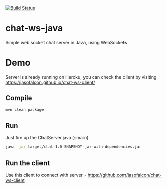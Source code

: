 [![Build Status](https://travis-ci.org/jasofalcon/chat-ws-java.svg?branch=master)](https://travis-ci.org/jasofalcon/chat-ws-java)

# chat-ws-java
Simple web socket chat server in Java, using WebSockets 

# Demo
Server is already running on Heroku, you can check the client by visiting https://jasofalcon.github.io/chat-ws-client/

## Compile

```bash
mvn clean package
```

## Run
Just fire up the ChatServer.java (::main) 

```bash
java -jar target/chat-1.0-SNAPSHOT-jar-with-dependencies.jar
```
## Run the client
Use this client to connect with server - https://github.com/jasofalcon/chat-ws-client
